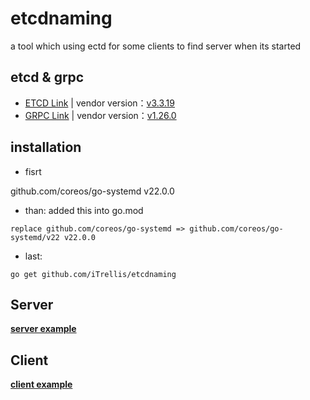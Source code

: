 # etcdnaming
a tool which using ectd for some clients to find server when its started

## etcd & grpc

* [ETCD Link](https://github.com/coreos/etcd)  | vendor version：[v3.3.19](https://github.com/coreos/etcd/releases/tag/v3.3.19)
* [GRPC Link](https://github.com/grpc/grpc-go) | vendor version：[v1.26.0](https://github.com/grpc/grpc-go/releases/tag/v1.26.0)

## installation

* fisrt

github.com/coreos/go-systemd v22.0.0

* than: added this into go.mod

```
replace github.com/coreos/go-systemd => github.com/coreos/go-systemd/v22 v22.0.0
```

* last:

```golang
go get github.com/iTrellis/etcdnaming
```

## Server

**[server example](go-server/main.go)**


## Client

**[client example](go-client/main.go)**
